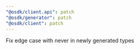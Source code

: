 ```yaml
---
"@osdk/client.api": patch
"@osdk/generator": patch
"@osdk/client": patch
---
```


Fix edge case with never in newly generated types
